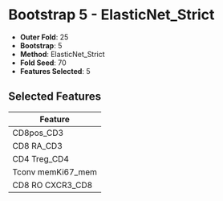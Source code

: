# Bootstrap 5 - ElasticNet_Strict

- **Outer Fold**: 25
- **Bootstrap**: 5
- **Method**: ElasticNet_Strict
- **Fold Seed**: 70
- **Features Selected**: 5

## Selected Features

| Feature |
|---------|
| CD8pos_CD3 |
| CD8 RA_CD3 |
| CD4 Treg_CD4 |
| Tconv memKi67_mem |
| CD8 RO CXCR3_CD8 |
